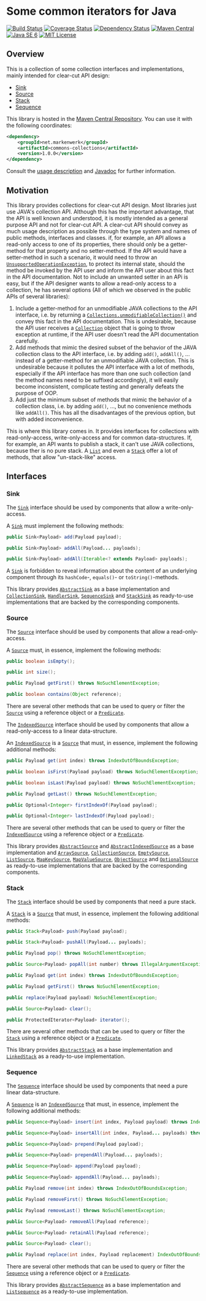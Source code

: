 # Some common iterators for Java

[![Build Status](https://travis-ci.org/markenwerk/java-commons-collections.svg?branch=master)](https://travis-ci.org/markenwerk/java-commons-iterators)
[![Coverage Status](https://coveralls.io/repos/markenwerk/java-commons-collections/badge.svg?branch=master&service=github)](https://coveralls.io/github/markenwerk/java-commons-collections?branch=master)
[![Dependency Status](https://www.versioneye.com/user/projects/564dd82a771e41003f000001/badge.svg)](https://www.versioneye.com/user/projects/564dd82a771e41003f000001)
[![Maven Central](https://maven-badges.herokuapp.com/maven-central/net.markenwerk/commons-collections/badge.svg)](https://maven-badges.herokuapp.com/maven-central/net.markenwerk/commons-iterators)
[![Java SE 6](https://img.shields.io/badge/java-SE_6-brightgreen.svg)](http://docs.oracle.com/javase/8/docs/api/)
[![MIT License](https://img.shields.io/badge/license-MIT-brightgreen.svg)](https://github.com/markenwerk/java-commons-iterators/blob/master/LICENSE)

## Overview

This is a collection of some collection interfaces and implementations, mainly intended for clear-cut API design:

- [Sink](#sink)
- [Source](#source)
- [Stack](#stack)
- [Sequence](#sequence)

This library is hosted in the [Maven Central Repository](https://maven-badges.herokuapp.com/maven-central/net.markenwerk/commons-collections). You can use it with the following coordinates:

```xml
<dependency>
	<groupId>net.markenwerk</groupId>
	<artifactId>commons-collections</artifactId>
	<version>1.0.0</version>
</dependency>
```

Consult the [usage description](#usage) and [Javadoc](https://markenwerk.github.io/java-commons-collections/index.html) for further information.

## Motivation

This library provides collections for clear-cut API design. Most libraries just use JAVA's collection API. Although this has the important advantage, that the API is well known and understood, it is mostly intended as a general purpose API and not for clear-cut API. A clear-cut API should convey as much usage description as possible through the type system and names of public methods, interfaces and classes. if, for example, an API allows a read-only access to one of its properties, there should only be a getter-method for that property and no setter-method. If the API would have a setter-method in such a scenario, it would need to throw an [`UnsupportedOperationException`][UnsupportedOperationException], to protect its internal state, should the method be invoked by the API user and inform the API user about this fact in the API documentation. Not to include an unwanted setter in an APi is easy, but if the API designer wants to allow a read-only access to a collection, he has several options (All of which we observed in the public APIs of several libraries):

1. Include a getter-method for an unmodifiable JAVA collections to the API interface, i.e. by returning a [`Collections.unmodifiableCollection()`](https://docs.oracle.com/javase/8/docs/api/java/util/Collections.html#unmodifiableCollection(java.util.Collection)) and convey this fact in the API documentation. This is undesirable, because the API user receives a [`Collection`][Collection] object that is going to throw exception at runtime, if the API user doesn't read the API documentation carefully.
2. Add methods that mimic the desired subset of the behavior of the JAVA collection class to the API interface, i.e. by adding `add()`, `addAll()`, ... instead of a getter-method for an unmodifiable JAVA collection. This is undesirable because it pollutes the API interface with a lot of methods, especially if the API interface has more than one such collection (and the method names need to be suffixed accordingly), it will easily become inconsistent, complicate testing and generally defeats the purpose of OOP.
3. Add just the minimum subset of methods that mimic the behavior of a collection class, i.e. by adding `add()`, ..., but no convenience methods like `addAll()`. This has all the disadvantages of the previous option, but with added inconvenience.

This is where this library comes in. It provides interfaces for collections with read-only-access, write-only-access and for common data-structures. If, for example, an API wants to publish a stack, it can't use JAVA collections, because ther is no pure stack. A [`List`][List] and even a [`Stack`](http://docs.oracle.com/javase/8/docs/api/index.html?java/util/List.html) offer a lot of methods, that allow "un-stack-like" access. 

## Interfaces

### Sink

The [`Sink`][Sink] interface should be used by components that allow a write-only-access. 

A [`Sink`][Sink] must implement the following methods:

```java
public Sink<Payload> add(Payload payload);

public Sink<Payload> addAll(Payload... payloads);

public Sink<Payload> addAll(Iterable<? extends Payload> payloads);
```

A [`Sink`][Sink] is forbidden to reveal information about the content of an underlying component through its `hashCode`-, `equals()`- or `toString()`-methods.

This library provides [`AbstractSink`][AbstractSink] as a base implementation and [`CollectionSink`][CollectionSink],  [`HandlerSink`][HandlerSink], [`SequenceSink`][SequenceSink] and [`StackSink`][StackSink] as ready-to-use implementations that are backed by the corresponding components.

### Source

The [`Source`][Source] interface should be used by components that allow a read-only-access. 

A [`Source`][Source] must, in essence, implement the following methods:

```java
public boolean isEmpty();

public int size();

public Payload getFirst() throws NoSuchElementException;

public boolean contains(Object reference);
```

There are several other methods that can be used to query or filter the [`Source`][Source] using a reference object or a [`Predicate`][Predicate]. 

The [`IndexedSource`][IndexedSource] interface should be used by components that allow a read-only-access to a linear data-structure. 

An [`IndexedSource`][IndexedSource] is a [`Source`][Source] that must, in essence, implement the following additional methods:

```java
public Payload get(int index) throws IndexOutOfBoundsException;

public boolean isFirst(Payload payload) throws NoSuchElementException;

public boolean isLast(Payload payload) throws NoSuchElementException;

public Payload getLast() throws NoSuchElementException;

public Optional<Integer> firstIndexOf(Payload payload);

public Optional<Integer> lastIndexOf(Payload payload);
```

There are several other methods that can be used to query or filter the [`IndexedSource`][IndexedSource] using a reference object or a [`Predicate`][Predicate]. 

This library provides [`AbstractSource`][AbstractSource] and [`AbstractIndexedSource`][AbstractIndexedSource] as a base implementation and [`ArraySource`][ArraySource],  [`CollectionSource`][CollectionSource], [`EmptySource`][EmptySource],  [`ListSource`][ListSource], [`MapKeySource`][MapKeySource], [`MapValueSource`][MapValueSource], [`ObjectSource`][ObjectSource] and [`OptionalSource`][OptionalSource] as ready-to-use implementations that are backed by the corresponding components.

### Stack

The [`Stack`][Stack] interface should be used by components that need a pure stack. 

A [`Stack`][Stack] is a [`Source`][Source] that must, in essence, implement the following additional methods:

```java
public Stack<Payload> push(Payload payload);

public Stack<Payload> pushAll(Payload... payloads);

public Payload pop() throws NoSuchElementException;

public Source<Payload> popAll(int number) throws IllegalArgumentException;

public Payload get(int index) throws IndexOutOfBoundsException;

public Payload getFirst() throws NoSuchElementException;

public replace(Payload payload) NoSuchElementException;

public Source<Payload> clear();

public ProtectedIterator<Payload> iterator();
```

There are several other methods that can be used to query or filter the [`Stack`][Stack] using a reference object or a [`Predicate`][Predicate]. 

This library provides [`AbstractStack`][AbstractStack] as a base implementation and [`LinkedStack`][LinkedStack] as a ready-to-use implementation.

### Sequence

The [`Sequence`][Sequence] interface should be used by components that need a pure linear data-structure. 

A [`Sequence`][Sequence] is an [`IndexedSource`][IndexedSource] that must, in essence, implement the following additional methods:

```java
public Sequence<Payload> insert(int index, Payload payload) throws IndexOutOfBoundsException;

public Sequence<Payload> insertAll(int index, Payload... payloads) throws IndexOutOfBoundsException;

public Sequence<Payload> prepend(Payload payload);

public Sequence<Payload> prependAll(Payload... payloads);

public Sequence<Payload> append(Payload payload);

public Sequence<Payload> appendAll(Payload... payloads);

public Payload remove(int index) throws IndexOutOfBoundsException;

public Payload removeFirst() throws NoSuchElementException;

public Payload removeLast() throws NoSuchElementException;

public Source<Payload> removeAll(Payload reference);

public Source<Payload> retainAll(Payload reference);

public Source<Payload> clear();

public Payload replace(int index, Payload replacement) IndexOutOfBoundsException;
```

There are several other methods that can be used to query or filter the [`Sequence`][Sequence] using a reference object or a [`Predicate`][Predicate]. 

This library provides [`AbstractSequence`][AbstractSequence] as a base implementation and [`Listsequence`][Listsequence] as a ready-to-use implementation.

[AbstractSink]: https://markenwerk.github.io/java-commons-collections/index.html?net/markenwerk/commons/collections/sinks/AbstractSink.html
[CollectionSink]: https://markenwerk.github.io/java-commons-collections/index.html?net/markenwerk/commons/collections/sinks/CollectionSink.html
[HandlerSink]: https://markenwerk.github.io/java-commons-collections/index.html?net/markenwerk/commons/collections/sinks/HandlerSink.html
[SequenceSink]: https://markenwerk.github.io/java-commons-collections/index.html?net/markenwerk/commons/collections/sinks/Sink.html
[SequenceSink]: https://markenwerk.github.io/java-commons-collections/index.html?net/markenwerk/commons/collections/sinks/Sink.html
[Sink]: https://markenwerk.github.io/java-commons-collections/index.html?net/markenwerk/commons/collections/sinks/Sink.html
[StackSink]: https://markenwerk.github.io/java-commons-collections/index.html?net/markenwerk/commons/collections/sinks/StackSink.html

[AbstractIndexedSource]: https://markenwerk.github.io/java-commons-collections/index.html?net/markenwerk/commons/collections/sources/AbstractIndexedSource.html
[AbstractSource]: https://markenwerk.github.io/java-commons-collections/index.html?net/markenwerk/commons/collections/sources/AbstractSource.html
[ArraySource]: https://markenwerk.github.io/java-commons-collections/index.html?net/markenwerk/commons/collections/sources/ArraySource.html
[CollectionSource]: https://markenwerk.github.io/java-commons-collections/index.html?net/markenwerk/commons/collections/sources/CollectionSource.html
[EmptySource]: https://markenwerk.github.io/java-commons-collections/index.html?net/markenwerk/commons/collections/sources/EmptySource.html
[IndexedSource]: https://markenwerk.github.io/java-commons-collections/index.html?net/markenwerk/commons/collections/sources/IndexedSource.html
[ListSource]: https://markenwerk.github.io/java-commons-collections/index.html?net/markenwerk/commons/collections/sources/ListSource.html
[MapKeySource]: https://markenwerk.github.io/java-commons-collections/index.html?net/markenwerk/commons/collections/sources/Source.html
[MapKeySource]: https://markenwerk.github.io/java-commons-collections/index.html?net/markenwerk/commons/collections/sources/Source.html
[MapValueSource]: https://markenwerk.github.io/java-commons-collections/index.html?net/markenwerk/commons/collections/sources/Source.html
[MapValueSource]: https://markenwerk.github.io/java-commons-collections/index.html?net/markenwerk/commons/collections/sources/Source.html
[ObjectSource]: https://markenwerk.github.io/java-commons-collections/index.html?net/markenwerk/commons/collections/sources/ObjectSource.html
[OptionalSource]: https://markenwerk.github.io/java-commons-collections/index.html?net/markenwerk/commons/collections/sources/OptionalSource.html
[Source]: https://markenwerk.github.io/java-commons-collections/index.html?net/markenwerk/commons/collections/sources/Source.html

[AbstractStack]: https://markenwerk.github.io/java-commons-collections/index.html?net/markenwerk/commons/collections/stacks/AbstractStack.html
[LinkedStack]: https://markenwerk.github.io/java-commons-collections/index.html?net/markenwerk/commons/collections/stacks/LinkedStack.html
[Stack]: https://markenwerk.github.io/java-commons-collections/index.html?net/markenwerk/commons/collections/stacks/Stack.html

[AbstractSequence]: https://markenwerk.github.io/java-commons-collections/index.html?net/markenwerk/commons/collections/sequences/AbstractSequence.html
[ListSequence]: https://markenwerk.github.io/java-commons-collections/index.html?net/markenwerk/commons/collections/sequences/ListSequence.html
[Sequence]: https://markenwerk.github.io/java-commons-collections/index.html?net/markenwerk/commons/collections/sequences/Sequence.html

[Handler]: https://markenwerk.github.io/java-commons-interfaces/index.html?net/markenwerk/commons/interfaces/Handler.html
[Predicate]: https://markenwerk.github.io/java-commons-interfaces/index.html?net/markenwerk/commons/interfaces/Predicate.html

[Collection]: https://docs.oracle.com/javase/8/docs/api/index.html?java/util/Collection.html
[List]: http://docs.oracle.com/javase/8/docs/api/index.html?java/util/List.html
[UnsupportedOperationException]: https://docs.oracle.com/javase/8/docs/api/index.html?java/lang/UnsupportedOperationException.html